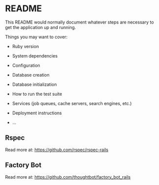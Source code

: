 # README

This README would normally document whatever steps are necessary to get the
application up and running.

Things you may want to cover:

* Ruby version

* System dependencies

* Configuration

* Database creation

* Database initialization

* How to run the test suite

* Services (job queues, cache servers, search engines, etc.)

* Deployment instructions

* ...

## Rspec

Read more at: https://github.com/rspec/rspec-rails

## Factory Bot

Read more at: https://github.com/thoughtbot/factory_bot_rails
